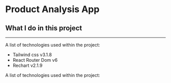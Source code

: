 # Product Analysis App
## What I do in this project
***
A list of technologies used within the project:
* Tailwind css v3.1.8
* React Router Dom v6
* Rechart v2.1.9

A list of technologies used within the project: